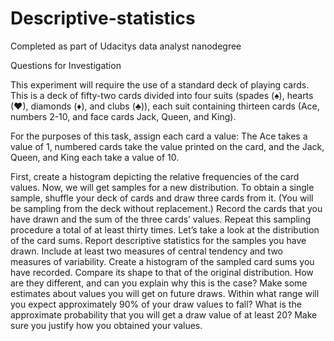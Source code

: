 # Descriptive-statistics
Completed as part of Udacitys data analyst nanodegree

Questions for Investigation

This experiment will require the use of a standard deck of playing cards. This is a deck of fifty-two cards divided into four suits (spades (♠), hearts (♥), diamonds (♦), and clubs (♣)), each suit containing thirteen cards (Ace, numbers 2-10, and face cards Jack, Queen, and King).

For the purposes of this task, assign each card a value: The Ace takes a value of 1, numbered cards take the value printed on the card, and the Jack, Queen, and King each take a value of 10.

First, create a histogram depicting the relative frequencies of the card values.
Now, we will get samples for a new distribution. To obtain a single sample, shuffle your deck of cards and draw three cards from it. (You will be sampling from the deck without replacement.) Record the cards that you have drawn and the sum of the three cards’ values. Repeat this sampling procedure a total of at least thirty times.
Let’s take a look at the distribution of the card sums. Report descriptive statistics for the samples you have drawn. Include at least two measures of central tendency and two measures of variability.
Create a histogram of the sampled card sums you have recorded. Compare its shape to that of the original distribution. How are they different, and can you explain why this is the case?
Make some estimates about values you will get on future draws. Within what range will you expect approximately 90% of your draw values to fall? What is the approximate probability that you will get a draw value of at least 20? Make sure you justify how you obtained your values.
